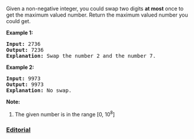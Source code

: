 Given a non-negative integer, you could swap two digits **at most** once to get the maximum valued number. Return the maximum valued number you could get.

**Example 1:**
<pre>
<b>Input:</b> 2736
<b>Output:</b> 7236
<b>Explanation:</b> Swap the number 2 and the number 7.
</pre>

**Example 2:**
<pre>
<b>Input:</b> 9973
<b>Output:</b> 9973
<b>Explanation:</b> No swap.
</pre>

**Note:**

 1. The given number is in the range [0, 10<sup>8</sup>]
 
### [Editorial](https://leetcode.com/articles/maximum-swap/)
